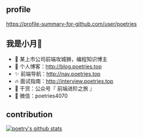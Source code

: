 ## profile 

https://profile-summary-for-github.com/user/poetries

## 我是小月🌙
- 🐧 某上市公司前端攻城狮，编程知识博主
- 🏡 个人博客：http://blog.poetries.top
- ✨ 前端导航：http://nav.poetries.top
- 🔥 面试指南：http://interview.poetries.top
- 🌱 干货：公众号『 前端进阶之旅 』
- 💬 微信：poetries4070

## contribution

[![poetry's github stats](https://github-readme-stats.vercel.app/api?username=poetries&show_icons=true&title_color=fff&icon_color=79ff97&text_color=9f9f9f&bg_color=151515)](https://github.com/poetries)
